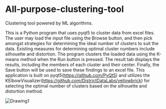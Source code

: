 # All-purpose-clustering-tool
Clustering tool powered by ML algorithms.

This is a Python program that uses pyqt5 to cluster data from excel files.
The user may load the input file using the Browse button, and then pick amongst strategies for determining the ideal number of clusters to suit the data. Existing measures for determining optimal cluster numbers include silhouette and distortion.
The program clusters the loaded data using the K-means method when the Run button is pressed. The result tab displays the results, including the members of each cluster and their center.
Finally, the Save button will be used to save these findings to an excel file. This application is built on pyqt5(https://github.com/PyQt5) and utilizes the KElbowVisualizer(https://github.com/DistrictDataLabs/yellowbrick) for selecting the optimal number of clusters based on the silhouette and distortion method.

![Drawing1](https://user-images.githubusercontent.com/96921261/180947601-0f1d2081-a419-47ad-9ca3-4cdec4c399ae.jpg)
